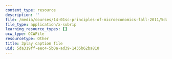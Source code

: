```yaml
---
content_type: resource
description: ''
file: /media/courses/14-01sc-principles-of-microeconomics-fall-2011/5da319ffeec45b0aad391435b62ba810_Offa8tyTRQE.vtt
file_type: application/x-subrip
learning_resource_types: []
ocw_type: OCWFile
resourcetype: Other
title: 3play caption file
uid: 5da319ff-eec4-5b0a-ad39-1435b62ba810
---
```

